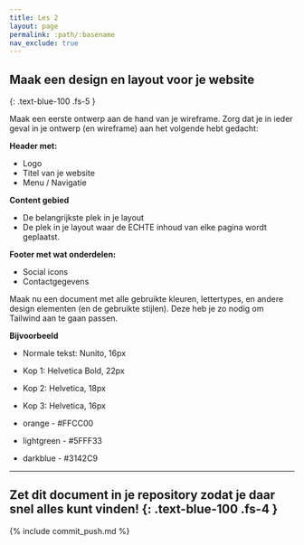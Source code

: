 ```yaml
---
title: Les 2
layout: page
permalink: :path/:basename
nav_exclude: true
---
```


## Maak een design en layout voor je website
{: .text-blue-100 .fs-5 }

Maak een eerste ontwerp aan de hand van je wireframe.
Zorg dat je in ieder geval in je ontwerp (en wireframe) aan het volgende hebt gedacht:

**Header met:**

- Logo
- Titel van je website
- Menu / Navigatie

**Content gebied**
- De belangrijkste plek in je layout 
- De plek in je layout waar de ECHTE inhoud van elke pagina wordt geplaatst.

**Footer met wat onderdelen:**

- Social icons
- Contactgegevens

Maak nu een document met alle gebruikte kleuren, lettertypes, en andere design elementen (en de gebruikte stijlen). Deze heb je zo nodig om Tailwind aan te gaan passen.

**Bijvoorbeeld**

- Normale tekst: Nunito, 16px
- Kop 1: Helvetica Bold, 22px
- Kop 2: Helvetica, 18px
- Kop 3: Helvetica, 16px

- orange - #FFCC00
- lightgreen - #5FFF33
- darkblue - #3142C9

---

Zet dit document in je repository zodat je daar snel alles kunt vinden!
{: .text-blue-100 .fs-4 }
---

{% include commit_push.md %}


